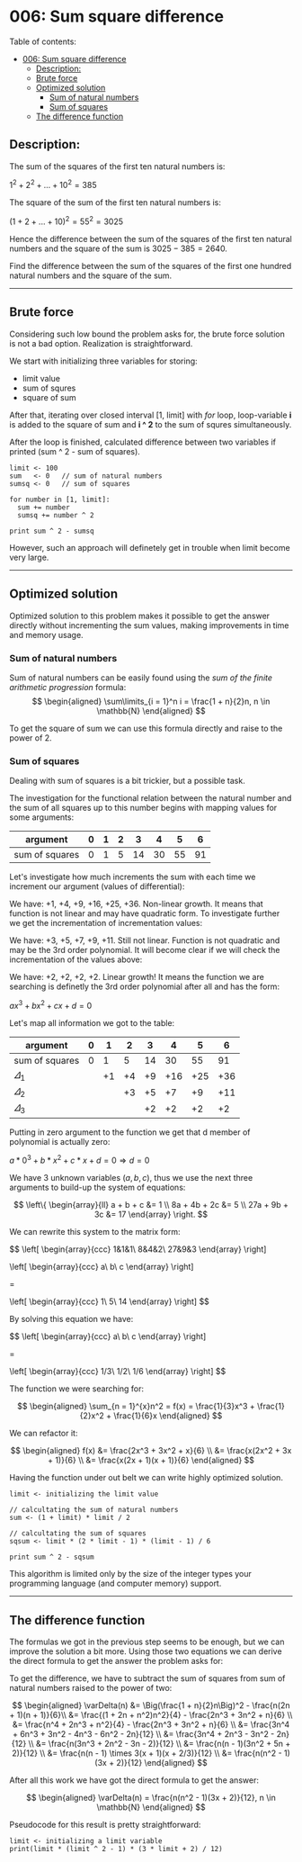 # 006: Sum square difference

Table of contents:
- [006: Sum square difference](#006-sum-square-difference)
  - [Description:](#description)
  - [Brute force](#brute-force)
  - [Optimized solution](#optimized-solution)
    - [Sum of natural numbers](#sum-of-natural-numbers)
    - [Sum of squares](#sum-of-squares)
  - [The difference function](#the-difference-function)

## Description:

The sum of the squares of the first ten natural numbers is:

$1^2 + 2^2 + ... + 10^2 = 385$

The square of the sum of the first ten natural numbers is:

$(1 + 2 + ... + 10)^2 = 55^2 = 3025$

Hence the difference between the sum of the squares of the first ten natural numbers and the square of the sum is $3025 − 385 = 2640$.

Find the difference between the sum of the squares of the first one hundred natural numbers and the square of the sum.

---

## Brute force

Considering such low bound the problem asks for, the brute force solution is not a bad option. Realization is straightforward.

We start with initializing three variables for storing:

- limit value
- sum of squres
- square of sum

After that, iterating over closed interval [1, limit] with *for* loop, loop-variable **i** is added to the square of sum and **i ^ 2** to the sum of squres simultaneously.

After the loop is finished, calculated difference between two variables if printed (sum ^ 2 - sum of squares).

```
limit <- 100
sum   <- 0   // sum of natural numbers
sumsq <- 0   // sum of squares

for number in [1, limit]:
  sum += number
  sumsq += number ^ 2

print sum ^ 2 - sumsq
```

However, such an approach will definetely get in trouble when limit become very large.

---

## Optimized solution

Optimized solution to this problem makes it possible to get the answer directly without incrementing the sum values, making improvements in time and memory usage.

### Sum of natural numbers

Sum of natural numbers can be easily found using the *sum of the finite arithmetic progression* formula:
$$
\begin{aligned}
\sum\limits_{i = 1}^n i = \frac{1 + n}{2}n, n \in \mathbb{N}
\end{aligned}
$$

To get the square of sum we can use this formula directly and raise to the power of 2.

### Sum of squares

Dealing with sum of squares is a bit trickier, but a possible task. 

The investigation for the functional relation between the natural number and the sum of all squares up to this number begins with mapping values for some arguments:

|    argument    | 0 | 1 | 2 |  3 |  4 |  5 |  6 |
|----------------|---|---|---|----|----|----|----|
| sum of squares | 0 | 1 | 5 | 14 | 30 | 55 | 91 |

Let's investigate how much increments the sum with each time we increment our argument (values of differential):

We have: +1, +4, +9, +16, +25, +36. Non-linear growth. It means that function is not linear and may have quadratic form. To investigate further we get the incrementation of incrementation values:

We have: +3, +5, +7, +9, +11. Still not linear. Function is not quadratic and may be the 3rd order polynomial. It will become clear if we will check the incrementation of the values above:

We have: +2, +2, +2, +2. Linear growth! It means the function we are searching is definetly the 3rd order polynomial after all and has the form:

$ax^3 + bx^2 + cx + d = 0$

Let's map all information we got to the table:

|    argument    | 0 |  1 |  2 |  3 |   4 |   5 |   6 |
|----------------|---|----|----|----|-----|-----|-----|
| sum of squares | 0 |  1 |  5 | 14 |  30 |  55 |  91 |
| $\varDelta_1$  |   | +1 | +4 | +9 | +16 | +25 | +36 |
| $\varDelta_2$  |   |    | +3 | +5 |  +7 |  +9 | +11 |
| $\varDelta_3$  |   |    |    | +2 |  +2 |  +2 | +2  |

Putting in zero argument to the function we get that d member of polynomial is actually zero:

$a * 0^3 + b * x^2 + c * x + d = 0 \Rightarrow d = 0$

We have 3 unknown variables $(a, b, c)$, thus we use the next three arguments to build-up the system of equations:

$$
\left\{
\begin{array}{ll}
a + b + c &= 1 \\
8a + 4b + 2c &= 5 \\
27a + 9b + 3c &= 17
\end{array}
\right.
$$

We can rewrite this system to the matrix form:

$$ \left[
\begin{array}{ccc}
  1&1&1\\
  8&4&2\\
  27&9&3
\end{array}
\right]

\left[
  \begin{array}{ccc}
  a\\
  b\\
  c
\end{array}
\right]

=

\left[
  \begin{array}{ccc}
  1\\
  5\\
  14
\end{array}
\right] $$

By solving this equation we have:

$$
\left[
\begin{array}{ccc}
  a\\
  b\\
  c
\end{array}
\right]

=

\left[
  \begin{array}{ccc}
  1/3\\
  1/2\\
  1/6
\end{array}
\right] $$

The function we were searching for:

$$
\begin{aligned}
\sum_{n = 1}^{x}n^2 = f(x) = \frac{1}{3}x^3 + \frac{1}{2}x^2 + \frac{1}{6}x
\end{aligned}
$$

We can refactor it:

$$
\begin{aligned}
  f(x) &= \frac{2x^3 + 3x^2 + x}{6} \\
       &= \frac{x(2x^2 + 3x + 1)}{6} \\
       &= \frac{x(2x + 1)(x + 1)}{6}
\end{aligned}
$$

Having the function under out belt we can write highly optimized solution. 

```
limit <- initializing the limit value

// calcultating the sum of natural numbers
sum <- (1 + limit) * limit / 2

// calcultating the sum of squares
sqsum <- limit * (2 * limit - 1) * (limit - 1) / 6

print sum ^ 2 - sqsum
```

This algorithm is limited only by the size of the integer types your programming language (and computer
memory) support.

---

## The difference function

The formulas we got in the previous step seems to be enough, but we can improve the solution a bit more. Using those two equations we can derive the direct formula to get the answer the problem asks for:

To get the difference, we have to subtract the sum of squares from sum of natural numbers raised to the power of two:

$$
\begin{aligned}
  \varDelta(n) &= \Big(\frac{1 + n}{2}n\Big)^2 - \frac{n(2n + 1)(n + 1)}{6}\\
    &= \frac{(1 + 2n + n^2)n^2}{4} - \frac{2n^3 + 3n^2 + n}{6} \\
    &= \frac{n^4 + 2n^3 + n^2}{4} - \frac{2n^3 + 3n^2 + n}{6} \\
    &= \frac{3n^4 + 6n^3 + 3n^2 - 4n^3 - 6n^2 - 2n}{12} \\
    &= \frac{3n^4 + 2n^3 - 3n^2 - 2n}{12} \\
    &= \frac{n(3n^3 + 2n^2 - 3n - 2)}{12} \\
    &= \frac{n(n - 1)(3n^2 + 5n + 2)}{12} \\
    &= \frac{n(n - 1) \times 3(x + 1)(x + 2/3)}{12} \\
    &= \frac{n(n^2 - 1)(3x + 2)}{12}
\end{aligned}
$$

After all this work we have got the direct formula to get the answer:

$$
\begin{aligned}
\varDelta(n) = \frac{n(n^2 - 1)(3x + 2)}{12}, n \in \mathbb{N}
\end{aligned}
$$

Pseudocode for this result is pretty straightforward:

```
limit <- initializing a limit variable
print(limit * (limit ^ 2 - 1) * (3 * limit + 2) / 12)
```